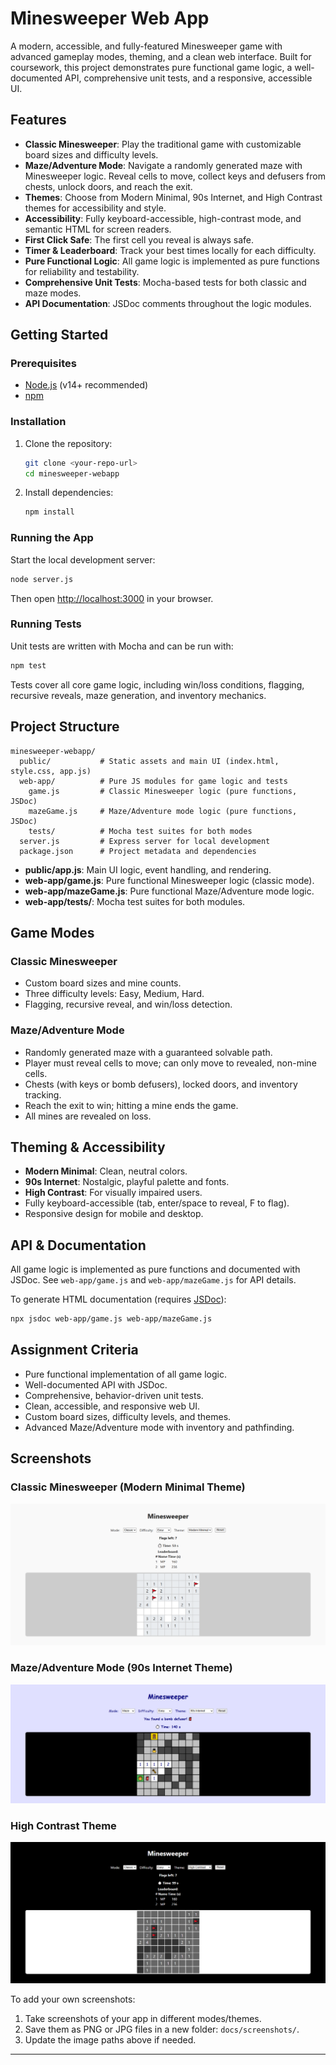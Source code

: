 # Minesweeper Web App

A modern, accessible, and fully-featured Minesweeper game with advanced gameplay modes, theming, and a clean web interface. Built for coursework, this project demonstrates pure functional game logic, a well-documented API, comprehensive unit tests, and a responsive, accessible UI.

## Features

- **Classic Minesweeper**: Play the traditional game with customizable board sizes and difficulty levels.
- **Maze/Adventure Mode**: Navigate a randomly generated maze with Minesweeper logic. Reveal cells to move, collect keys and defusers from chests, unlock doors, and reach the exit.
- **Themes**: Choose from Modern Minimal, 90s Internet, and High Contrast themes for accessibility and style.
- **Accessibility**: Fully keyboard-accessible, high-contrast mode, and semantic HTML for screen readers.
- **First Click Safe**: The first cell you reveal is always safe.
- **Timer & Leaderboard**: Track your best times locally for each difficulty.
- **Pure Functional Logic**: All game logic is implemented as pure functions for reliability and testability.
- **Comprehensive Unit Tests**: Mocha-based tests for both classic and maze modes.
- **API Documentation**: JSDoc comments throughout the logic modules.

## Getting Started

### Prerequisites

- [Node.js](https://nodejs.org/) (v14+ recommended)
- [npm](https://www.npmjs.com/)

### Installation

1. Clone the repository:
   ```sh
   git clone <your-repo-url>
   cd minesweeper-webapp
   ```
2. Install dependencies:
   ```sh
   npm install
   ```

### Running the App

Start the local development server:
```sh
node server.js
```
Then open [http://localhost:3000](http://localhost:3000) in your browser.

### Running Tests

Unit tests are written with Mocha and can be run with:
```sh
npm test
```
Tests cover all core game logic, including win/loss conditions, flagging, recursive reveals, maze generation, and inventory mechanics.

## Project Structure

```
minesweeper-webapp/
  public/           # Static assets and main UI (index.html, style.css, app.js)
  web-app/          # Pure JS modules for game logic and tests
    game.js         # Classic Minesweeper logic (pure functions, JSDoc)
    mazeGame.js     # Maze/Adventure mode logic (pure functions, JSDoc)
    tests/          # Mocha test suites for both modes
  server.js         # Express server for local development
  package.json      # Project metadata and dependencies
```

- **public/app.js**: Main UI logic, event handling, and rendering.
- **web-app/game.js**: Pure functional Minesweeper logic (classic mode).
- **web-app/mazeGame.js**: Pure functional Maze/Adventure mode logic.
- **web-app/tests/**: Mocha test suites for both modules.

## Game Modes

### Classic Minesweeper

- Custom board sizes and mine counts.
- Three difficulty levels: Easy, Medium, Hard.
- Flagging, recursive reveal, and win/loss detection.

### Maze/Adventure Mode

- Randomly generated maze with a guaranteed solvable path.
- Player must reveal cells to move; can only move to revealed, non-mine cells.
- Chests (with keys or bomb defusers), locked doors, and inventory tracking.
- Reach the exit to win; hitting a mine ends the game.
- All mines are revealed on loss.

## Theming & Accessibility

- **Modern Minimal**: Clean, neutral colors.
- **90s Internet**: Nostalgic, playful palette and fonts.
- **High Contrast**: For visually impaired users.
- Fully keyboard-accessible (tab, enter/space to reveal, F to flag).
- Responsive design for mobile and desktop.

## API & Documentation

All game logic is implemented as pure functions and documented with JSDoc. See `web-app/game.js` and `web-app/mazeGame.js` for API details.

To generate HTML documentation (requires [JSDoc](https://jsdoc.app/)):
```sh
npx jsdoc web-app/game.js web-app/mazeGame.js
```

## Assignment Criteria

- Pure functional implementation of all game logic.
- Well-documented API with JSDoc.
- Comprehensive, behavior-driven unit tests.
- Clean, accessible, and responsive web UI.
- Custom board sizes, difficulty levels, and themes.
- Advanced Maze/Adventure mode with inventory and pathfinding.

## Screenshots


### Classic Minesweeper (Modern Minimal Theme)
![Classic Minesweeper - Modern Minimal](docs/screenshots/classic-modern.png)

### Maze/Adventure Mode (90s Internet Theme)
![Maze Mode - 90s Internet](docs/screenshots/maze-90s.png)

### High Contrast Theme
![High Contrast Theme](docs/screenshots/high-contrast.png)

To add your own screenshots:
1. Take screenshots of your app in different modes/themes.
2. Save them as PNG or JPG files in a new folder: `docs/screenshots/`.
3. Update the image paths above if needed.

---